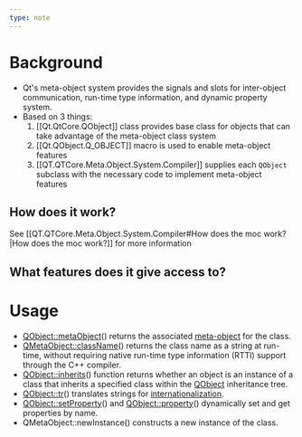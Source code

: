 ```yaml
---
type: note
---
```

# Background
- Qt's meta-object system provides the signals and slots for inter-object communication, run-time type information, and dynamic property system. 
- Based on 3 things:
	1. [[Qt.QtCore.QObject]] class provides base class for objects that can take advantage of the meta-object class system
	2. [[Qt.QObject.Q_OBJECT]] macro is used to enable meta-object features
	3. [[QT.QTCore.Meta.Object.System.Compiler]] supplies each `QObject` subclass with the necessary code to implement meta-object features

## How does it work?
See [[QT.QTCore.Meta.Object.System.Compiler#How does the moc work?|How does the moc work?]] for more information

## What features does it give access to?
# Usage
- [QObject::metaObject](https://doc.qt.io/qt-6/qobject.html#metaObject)() returns the associated [meta-object](https://doc.qt.io/qt-6/qmetaobject.html) for the class.
- [QMetaObject::className](https://doc.qt.io/qt-6/qmetaobject.html#className)() returns the class name as a string at run-time, without requiring native run-time type information (RTTI) support through the C++ compiler.
- [QObject::inherits](https://doc.qt.io/qt-6/qobject.html#inherits)() function returns whether an object is an instance of a class that inherits a specified class within the [QObject](https://doc.qt.io/qt-6/qobject.html) inheritance tree.
- [QObject::tr](https://doc.qt.io/qt-6/qobject.html#tr)() translates strings for [internationalization](https://doc.qt.io/qt-6/internationalization.html).
- [QObject::setProperty](https://doc.qt.io/qt-6/qobject.html#setProperty)() and [QObject::property](https://doc.qt.io/qt-6/qobject.html#property)() dynamically set and get properties by name.
- QMetaObject::newInstance() constructs a new instance of the class.